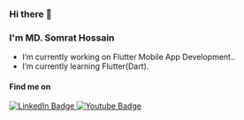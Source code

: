 ### Hi there 👋

### I'm MD. Somrat Hossain

- I’m currently working on Flutter Mobile App Development..
- I’m currently learning Flutter(Dart).

#### Find me on

<div id="badges">
  <a href="https://github.com/Somrat-H">
    <img src="https://img.shields.io/badge/Facebook-blue?style=for-the-badge&logo=facebook&logoColor=white" alt="LinkedIn Badge"/>
  </a>
  <a href="https://www.facebook.com/profile.php?id=100012152802989">
    <img src="https://img.shields.io/badge/Github-black?style=for-the-badge&logo=github&logoColor=white" alt="Youtube Badge"/>
  </a>
</div>

<img src="https://komarev.com/ghpvc/?username=your-github-Somrat-H&style=flat-square&color=blue" alt=""/>
